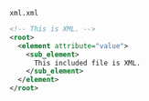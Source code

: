 <code>xml.xml</code>
```xml
<!-- This is XML. -->
<root>
  <element attribute="value">
    <sub_element>
      This included file is XML.
    </sub_element>
  </element>
</root>
```
